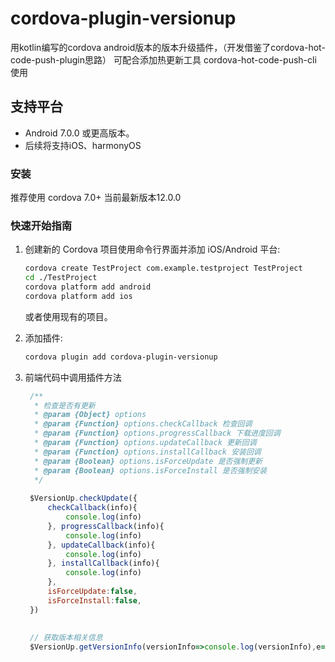 # cordova-plugin-versionup
用kotlin编写的cordova android版本的版本升级插件，（开发借鉴了cordova-hot-code-push-plugin思路）
可配合添加热更新工具 cordova-hot-code-push-cli 使用

## 支持平台
- Android 7.0.0 或更高版本。
- 后续将支持iOS、harmonyOS


### 安装

推荐使用 cordova 7.0+ 当前最新版本12.0.0

### 快速开始指南

1. 创建新的 Cordova 项目使用命令行界面并添加 iOS/Android 平台:

   ```sh
   cordova create TestProject com.example.testproject TestProject
   cd ./TestProject
   cordova platform add android
   cordova platform add ios
   ```
   或者使用现有的项目。
2. 添加插件:

   ```sh
   cordova plugin add cordova-plugin-versionup
   ```
   
3. 前端代码中调用插件方法

    
   ```javascript
    /**
     * 检查是否有更新
     * @param {Object} options
     * @param {Function} options.checkCallback 检查回调
     * @param {Function} options.progressCallback 下载进度回调
     * @param {Function} options.updateCallback 更新回调
     * @param {Function} options.installCallback 安装回调
     * @param {Boolean} options.isForceUpdate 是否强制更新
     * @param {Boolean} options.isForceInstall 是否强制安装
     */
     
    $VersionUp.checkUpdate({
        checkCallback(info){
            console.log(info)
        }, progressCallback(info){
            console.log(info)
        }, updateCallback(info){
            console.log(info)
        }, installCallback(info){
            console.log(info)
        },
        isForceUpdate:false,
        isForceInstall:false,
    })
    
    
    // 获取版本相关信息
    $VersionUp.getVersionInfo(versionInfo=>console.log(versionInfo),e=>console.error(e))
   ```



